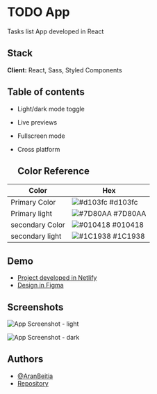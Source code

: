 # TODO App

Tasks list App developed in React

## Stack

**Client:** React, Sass, Styled Components

## Table of contents

- Light/dark mode toggle
- Live previews
- Fullscreen mode
- Cross platform

  ## Color Reference

| Color           | Hex                                                              |
| --------------- | ---------------------------------------------------------------- |
| Primary Color   | ![#d103fc](https://via.placeholder.com/10/d103fc?text=+) #d103fc |
| Primary light   | ![#7D80AA](https://via.placeholder.com/10/7D80AA?text=+) #7D80AA |
| secondary Color | ![#010418](https://via.placeholder.com/10/010418?text=+) #010418 |
| secondary light | ![#1C1938](https://via.placeholder.com/10/1C1938?text=+) #1C1938 |

## Demo

- [Project developed in Netlify](https://muchmoretodo.netlify.app/)
- [Design in Figma](https://www.figma.com/file/0xVpEEJ8rLuTUH1CvngMsi/TODO-LIST?node-id=0%3A1)

## Screenshots

![App Screenshot - light](https://user-images.githubusercontent.com/12766483/136756256-95c2ace0-bdce-41a0-b709-9ec8af35b758.jpg)

![App Screenshot - dark](https://user-images.githubusercontent.com/12766483/136756277-207337c0-ddf0-4a4c-9036-f4eee7fe597c.jpg)

## Authors

- [@AranBeitia](https://www.github.com/AranBeitia)
- [Repository](https://github.com/AranBeitia/react-todo)
